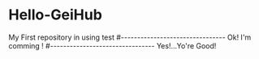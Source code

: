 # Hello-GeiHub
My First repository in using test
#--------------------------------
Ok! I'm comming !
#--------------------------------
Yes!...Yo're Good!
